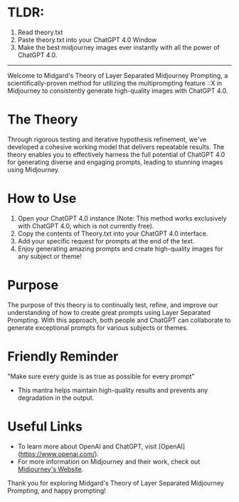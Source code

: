 # TLDR:
1. Read theory.txt
2. Paste theory.txt into your ChatGPT 4.0 Window
3. Make the best midjourney images ever instantly with all the
power of ChatGPT 4.0.
-----------------------------------

Welcome to Midgard's Theory of Layer Separated Midjourney
Prompting, a scientifically-proven method for utilizing the
multiprompting feature ::X in Midjourney to consistently
generate high-quality images with ChatGPT 4.0.

# The Theory
Through rigorous testing and iterative hypothesis refinement,
we've developed a cohesive working model that delivers
repeatable results. The theory enables you to effectively
harness the full potential of ChatGPT 4.0 for generating
diverse and engaging prompts, leading to stunning images using
Midjourney.

# How to Use
1. Open your ChatGPT 4.0 instance (Note: This method works
exclusively with ChatGPT 4.0, which is not currently free).
2. Copy the contents of Theory.txt into your ChatGPT 4.0
interface.
3. Add your specific request for prompts at the end of the
text.
4. Enjoy generating amazing prompts and create high-quality
images for any subject or theme!

# Purpose
The purpose of this theory is to continually test, refine, and
improve our understanding of how to create great prompts using
Layer Separated Prompting. With this approach, both people and
ChatGPT can collaborate to generate exceptional prompts for
various subjects or themes.

# Friendly Reminder
"Make sure every guide is as true as possible for every prompt"
- This mantra helps maintain high-quality results and prevents
any degradation in the output.

# Useful Links
- To learn more about OpenAI and ChatGPT, visit [OpenAI]
(https://www.openai.com/).
- For more information on Midjourney and their work, check out
[Midjourney's Website](https://www.midjourney.com/).

Thank you for exploring Midgard's Theory of Layer Separated
Midjourney Prompting, and happy prompting!
